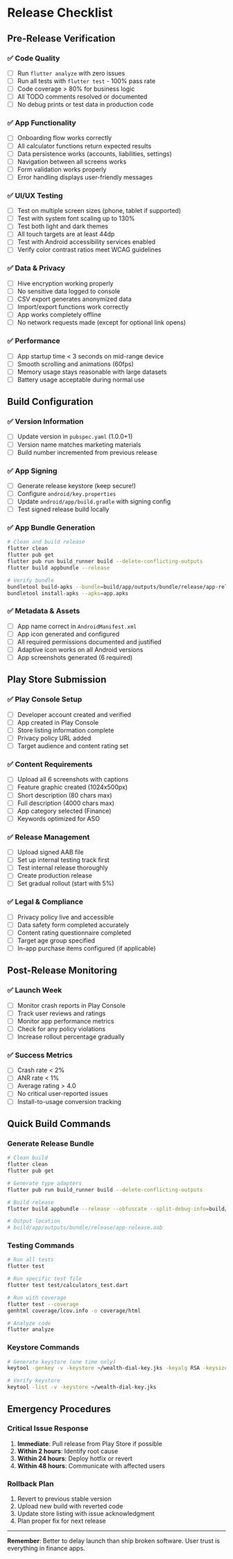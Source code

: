 # Release Checklist

## Pre-Release Verification

### ✅ Code Quality
- [ ] Run `flutter analyze` with zero issues
- [ ] Run all tests with `flutter test` - 100% pass rate
- [ ] Code coverage > 80% for business logic
- [ ] All TODO comments resolved or documented
- [ ] No debug prints or test data in production code

### ✅ App Functionality
- [ ] Onboarding flow works correctly
- [ ] All calculator functions return expected results
- [ ] Data persistence works (accounts, liabilities, settings)
- [ ] Navigation between all screens works
- [ ] Form validation works properly
- [ ] Error handling displays user-friendly messages

### ✅ UI/UX Testing
- [ ] Test on multiple screen sizes (phone, tablet if supported)
- [ ] Test with system font scaling up to 130%
- [ ] Test both light and dark themes
- [ ] All touch targets are at least 44dp
- [ ] Test with Android accessibility services enabled
- [ ] Verify color contrast ratios meet WCAG guidelines

### ✅ Data & Privacy
- [ ] Hive encryption working properly
- [ ] No sensitive data logged to console
- [ ] CSV export generates anonymized data
- [ ] Import/export functions work correctly
- [ ] App works completely offline
- [ ] No network requests made (except for optional link opens)

### ✅ Performance
- [ ] App startup time < 3 seconds on mid-range device
- [ ] Smooth scrolling and animations (60fps)
- [ ] Memory usage stays reasonable with large datasets
- [ ] Battery usage acceptable during normal use

## Build Configuration

### ✅ Version Information
- [ ] Update version in `pubspec.yaml` (1.0.0+1)
- [ ] Version name matches marketing materials
- [ ] Build number incremented from previous release

### ✅ App Signing
- [ ] Generate release keystore (keep secure!)
- [ ] Configure `android/key.properties`
- [ ] Update `android/app/build.gradle` with signing config
- [ ] Test signed release build locally

### ✅ App Bundle Generation
```bash
# Clean and build release
flutter clean
flutter pub get
flutter pub run build_runner build --delete-conflicting-outputs
flutter build appbundle --release

# Verify bundle
bundletool build-apks --bundle=build/app/outputs/bundle/release/app-release.aab --output=app.apks
bundletool install-apks --apks=app.apks
```

### ✅ Metadata & Assets
- [ ] App name correct in `AndroidManifest.xml`
- [ ] App icon generated and configured
- [ ] All required permissions documented and justified
- [ ] Adaptive icon works on all Android versions
- [ ] App screenshots generated (6 required)

## Play Store Submission

### ✅ Play Console Setup
- [ ] Developer account created and verified
- [ ] App created in Play Console
- [ ] Store listing information complete
- [ ] Privacy policy URL added
- [ ] Target audience and content rating set

### ✅ Content Requirements
- [ ] Upload all 6 screenshots with captions
- [ ] Feature graphic created (1024x500px)
- [ ] Short description (80 chars max)
- [ ] Full description (4000 chars max)
- [ ] App category selected (Finance)
- [ ] Keywords optimized for ASO

### ✅ Release Management
- [ ] Upload signed AAB file
- [ ] Set up internal testing track first
- [ ] Test internal release thoroughly
- [ ] Create production release
- [ ] Set gradual rollout (start with 5%)

### ✅ Legal & Compliance
- [ ] Privacy policy live and accessible
- [ ] Data safety form completed accurately
- [ ] Content rating questionnaire completed
- [ ] Target age group specified
- [ ] In-app purchase items configured (if applicable)

## Post-Release Monitoring

### ✅ Launch Week
- [ ] Monitor crash reports in Play Console
- [ ] Track user reviews and ratings
- [ ] Monitor app performance metrics
- [ ] Check for any policy violations
- [ ] Increase rollout percentage gradually

### ✅ Success Metrics
- [ ] Crash rate < 2%
- [ ] ANR rate < 1%
- [ ] Average rating > 4.0
- [ ] No critical user-reported issues
- [ ] Install-to-usage conversion tracking

## Quick Build Commands

### Generate Release Bundle
```bash
# Clean build
flutter clean
flutter pub get

# Generate type adapters
flutter pub run build_runner build --delete-conflicting-outputs

# Build release
flutter build appbundle --release --obfuscate --split-debug-info=build/app/outputs/symbols/

# Output location
# build/app/outputs/bundle/release/app-release.aab
```

### Testing Commands
```bash
# Run all tests
flutter test

# Run specific test file
flutter test test/calculators_test.dart

# Run with coverage
flutter test --coverage
genhtml coverage/lcov.info -o coverage/html

# Analyze code
flutter analyze
```

### Keystore Commands
```bash
# Generate keystore (one time only)
keytool -genkey -v -keystore ~/wealth-dial-key.jks -keyalg RSA -keysize 2048 -validity 10000 -alias upload

# Verify keystore
keytool -list -v -keystore ~/wealth-dial-key.jks
```

## Emergency Procedures

### Critical Issue Response
1. **Immediate**: Pull release from Play Store if possible
2. **Within 2 hours**: Identify root cause
3. **Within 24 hours**: Deploy hotfix or revert
4. **Within 48 hours**: Communicate with affected users

### Rollback Plan
1. Revert to previous stable version
2. Upload new build with reverted code
3. Update store listing with issue acknowledgment
4. Plan proper fix for next release

---

**Remember**: Better to delay launch than ship broken software. User trust is everything in finance apps.